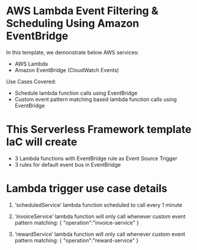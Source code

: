 # AWS Lambda Event Filtering & Scheduling Using Amazon EventBridge

In this template, we demonstrate below AWS services:
- AWS Lambda
- Amazon EventBridge (CloudWatch Events)

Use Cases Covered:
- Schedule lambda function calls using EventBridge
- Custom event pattern matching based lambda function calls using EventBridge

# This Serverless Framework template IaC will create
- 3 Lambda functions with EventBridge rule as Event Source Trigger
- 3 rules for default event bus in EventBridge

# Lambda trigger use case details
1. ‘scheduledService’ lambda function scheduled to call every 1 minute

2. ‘invoiceService’ lambda function will only call whenever custom event pattern matching:
{
"operation":"invoice-service"
}

3. ‘rewardService’ lambda function will only call whenever custom event pattern matching:
{
"operation":"reward-service"
}